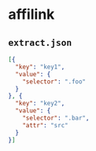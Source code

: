# affilink

## `extract.json`

```json
[{
  "key": "key1",
  "value": {
    "selector": ".foo"
  }
}, {
  "key": "key2",
  "value": {
    "selector": ".bar",
    "attr": "src"
  }
}]
```